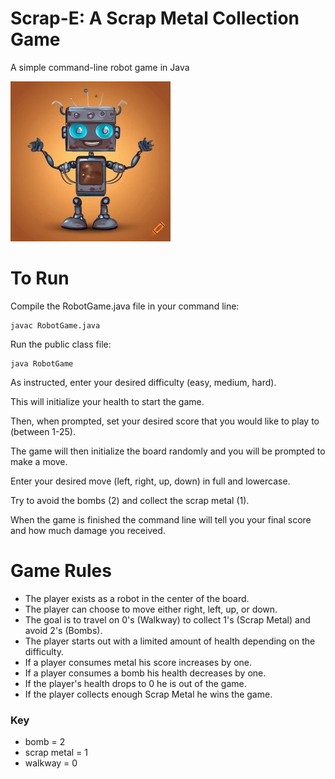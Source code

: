 # Scrap-E: A Scrap Metal Collection Game
A simple command-line robot game in Java

![Scrap-E Cartoon](/craiyon_144920_Rusty_futuristic_metal_cute_cartoon_robot_with_boxy_features_and_smile.png)

# To Run
Compile the RobotGame.java file in your command line:
```
javac RobotGame.java
```
Run the public class file:
```
java RobotGame
```

As instructed, enter your desired difficulty (easy, medium, hard).

This will initialize your health to start the game.

Then, when prompted, set your desired score that you would like to play to (between 1-25). 

The game will then initialize the board randomly and you will be prompted to make a move.

Enter your desired move (left, right, up, down) in full and lowercase.

Try to avoid the bombs (2) and collect the scrap metal (1). 

When the game is finished the command line will tell you your final score and how much damage you received.

# Game Rules
* The player exists as a robot in the center of the board.
* The player can choose to move either right, left, up, or down.
* The goal is to travel on 0's (Walkway) to collect 1's (Scrap Metal) and avoid 2's (Bombs).
* The player starts out with a limited amount of health depending on the difficulty.
* If a player consumes metal his score increases by one.
* If a player consumes a bomb his health decreases by one.
* If the player's health drops to 0 he is out of the game.
* If the player collects enough Scrap Metal he wins the game.

### Key
* bomb = 2
* scrap metal = 1
* walkway = 0
